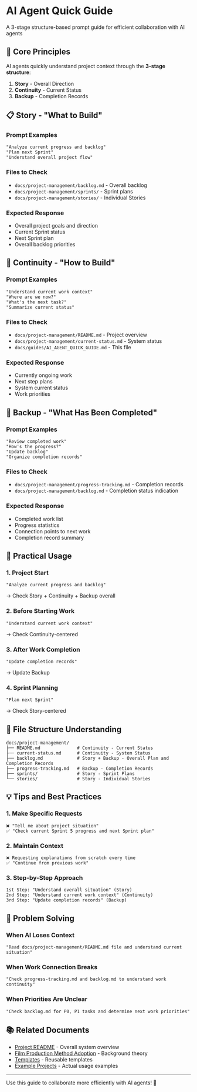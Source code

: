 # AI Agent Quick Guide

A 3-stage structure-based prompt guide for efficient collaboration with AI agents

## 🎯 Core Principles

AI agents quickly understand project context through the **3-stage structure**:

1. **Story** - Overall Direction
2. **Continuity** - Current Status
3. **Backup** - Completion Records

## 📋 Story - "What to Build"

### Prompt Examples

```
"Analyze current progress and backlog"
"Plan next Sprint"
"Understand overall project flow"
```

### Files to Check

- `docs/project-management/backlog.md` - Overall backlog
- `docs/project-management/sprints/` - Sprint plans
- `docs/project-management/stories/` - Individual Stories

### Expected Response

- Overall project goals and direction
- Current Sprint status
- Next Sprint plan
- Overall backlog priorities

## 🔄 Continuity - "How to Build"

### Prompt Examples

```
"Understand current work context"
"Where are we now?"
"What's the next task?"
"Summarize current status"
```

### Files to Check

- `docs/project-management/README.md` - Project overview
- `docs/project-management/current-status.md` - System status
- `docs/guides/AI_AGENT_QUICK_GUIDE.md` - This file

### Expected Response

- Currently ongoing work
- Next step plans
- System current status
- Work priorities

## 💾 Backup - "What Has Been Completed"

### Prompt Examples

```
"Review completed work"
"How's the progress?"
"Update backlog"
"Organize completion records"
```

### Files to Check

- `docs/project-management/progress-tracking.md` - Completion records
- `docs/project-management/backlog.md` - Completion status indication

### Expected Response

- Completed work list
- Progress statistics
- Connection points to next work
- Completion record summary

## 🚀 Practical Usage

### 1. Project Start

```
"Analyze current progress and backlog"
```

→ Check Story + Continuity + Backup overall

### 2. Before Starting Work

```
"Understand current work context"
```

→ Check Continuity-centered

### 3. After Work Completion

```
"Update completion records"
```

→ Update Backup

### 4. Sprint Planning

```
"Plan next Sprint"
```

→ Check Story-centered

## 📁 File Structure Understanding

```
docs/project-management/
├── README.md              # Continuity - Current Status
├── current-status.md      # Continuity - System Status
├── backlog.md             # Story + Backup - Overall Plan and Completion Records
├── progress-tracking.md   # Backup - Completion Records
├── sprints/               # Story - Sprint Plans
└── stories/               # Story - Individual Stories
```

## 💡 Tips and Best Practices

### 1. Make Specific Requests

```
❌ "Tell me about project situation"
✅ "Check current Sprint 5 progress and next Sprint plan"
```

### 2. Maintain Context

```
❌ Requesting explanations from scratch every time
✅ "Continue from previous work"
```

### 3. Step-by-Step Approach

```
1st Step: "Understand overall situation" (Story)
2nd Step: "Understand current work context" (Continuity)
3rd Step: "Update completion records" (Backup)
```

## 🔧 Problem Solving

### When AI Loses Context

```
"Read docs/project-management/README.md file and understand current situation"
```

### When Work Connection Breaks

```
"Check progress-tracking.md and backlog.md to understand work continuity"
```

### When Priorities Are Unclear

```
"Check backlog.md for P0, P1 tasks and determine next work priorities"
```

## 📚 Related Documents

- [Project README](../README.md) - Overall system overview
- [Film Production Method Adoption](INSPIRATION_EN.md) - Background theory
- [Templates](../../templates/) - Reusable templates
- [Example Projects](../../examples/) - Actual usage examples

---

Use this guide to collaborate more efficiently with AI agents! 🚀
